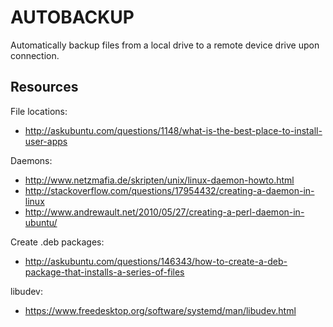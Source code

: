 # AUTOBACKUP
Automatically backup files from a local drive to a remote device drive upon connection.

## Resources

File locations:
* http://askubuntu.com/questions/1148/what-is-the-best-place-to-install-user-apps

Daemons:
* http://www.netzmafia.de/skripten/unix/linux-daemon-howto.html
* http://stackoverflow.com/questions/17954432/creating-a-daemon-in-linux
* http://www.andrewault.net/2010/05/27/creating-a-perl-daemon-in-ubuntu/

Create .deb packages:
* http://askubuntu.com/questions/146343/how-to-create-a-deb-package-that-installs-a-series-of-files

libudev:
* https://www.freedesktop.org/software/systemd/man/libudev.html
